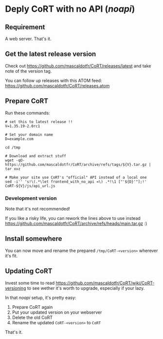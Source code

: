 # Deply CoRT with no API (*noapi*)

## Requirement

A web server. That's it.

## Get the latest release version

Check out https://github.com/mascaldotfr/CoRT/releases/latest and take note of the
version tag.

You can follow up releases with this ATOM feed:
https://github.com/mascaldotfr/CoRT/releases.atom

## Prepare CoRT

Run these commands:

```shell
# set this to latest release !!
V=1.35.19-2.0rc1

# Set your domain name
D=example.com

cd /tmp

# Download and extract stuff
wget -qO- https://github.com/mascaldotfr/CoRT/archive/refs/tags/${V}.tar.gz | tar xvz

# Make your site use CoRT's "official" API instead of a local one
sed -i'' 's!\(.*\let frontend_with_no_api =\) .*!\1 ["'${D}'"];!' CoRT-${V}/js/api_url.js
```

### Development version

Note that it's not recommended!

If you like a risky life, you can rework the lines above to use instead
https://github.com/mascaldotfr/CoRT/archive/refs/heads/main.tar.gz :)

## Install somewhere

You can now move and rename the prepared `/tmp/CoRT-<version>` wherever it's
fit.

## Updating CoRT

Invest some time to read
https://github.com/mascaldotfr/CoRT/wiki/CoRT-versioning to see wether it's
worth to upgrade, especially if your lazy.

In that *noapi* setup, it's pretty easy:

1. Prepare CoRT again
2. Put your updated version on your webserver
3. Delete the old CoRT
4. Rename the updated `CoRT-<version>` to `CoRT`

That's it.






